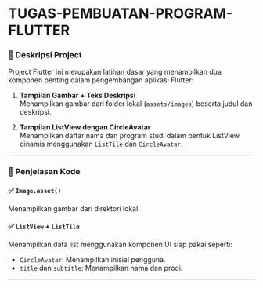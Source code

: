 # TUGAS-PEMBUATAN-PROGRAM-FLUTTER

### 📱 Deskripsi Project
Project Flutter ini merupakan latihan dasar yang menampilkan dua komponen penting dalam pengembangan aplikasi Flutter:

1. **Tampilan Gambar + Teks Deskripsi**  
   Menampilkan gambar dari folder lokal (`assets/images`) beserta judul dan deskripsi.
   
2. **Tampilan ListView dengan CircleAvatar**  
   Menampilkan daftar nama dan program studi dalam bentuk ListView dinamis menggunakan `ListTile` dan `CircleAvatar`.

---

### 🧱 Penjelasan Kode
#### ✅ `Image.asset()`  
Menampilkan gambar dari direktori lokal.

#### ✅ `ListView` + `ListTile`  
Menampilkan data list menggunakan komponen UI siap pakai seperti:
- `CircleAvatar`: Menampilkan inisial pengguna.
- `title` dan `subtitle`: Menampilkan nama dan prodi.

---

